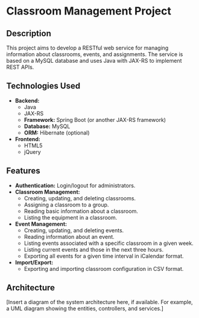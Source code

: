 # Classroom Management Project

## Description
This project aims to develop a RESTful web service for managing information about classrooms, events, and assignments. The service is based on a MySQL database and uses Java with JAX-RS to implement REST APIs.

## Technologies Used
* **Backend:**
    * Java
    * JAX-RS
    * **Framework:** Spring Boot (or another JAX-RS framework)
    * **Database:** MySQL
    * **ORM:** Hibernate (optional)
* **Frontend:**
    * HTML5
    * jQuery

## Features
* **Authentication:** Login/logout for administrators.
* **Classroom Management:**
    * Creating, updating, and deleting classrooms.
    * Assigning a classroom to a group.
    * Reading basic information about a classroom.
    * Listing the equipment in a classroom.
* **Event Management:**
    * Creating, updating, and deleting events.
    * Reading information about an event.
    * Listing events associated with a specific classroom in a given week.
    * Listing current events and those in the next three hours.
    * Exporting all events for a given time interval in iCalendar format.
* **Import/Export:**
    * Exporting and importing classroom configuration in CSV format.

## Architecture
[Insert a diagram of the system architecture here, if available. For example, a UML diagram showing the entities, controllers, and services.]

